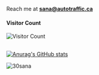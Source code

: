 Reach me at **sana@autotraffic.ca**

#### Visitor Count
![Visitor Count](https://profile-counter.glitch.me/30Sana/count.svg)

<h2 align="center"> </h2>

[![Anurag's GitHub stats](https://github-readme-stats-git-masterrstaa-rickstaa.vercel.app/api?username=30Sana&show_icons=true&theme=midnight-purple)](https://github.com/30Sana/30Sana)

<p><img align="left" src="https://github-readme-stats.vercel.app/api/top-langs?username=30sana&show_icons=true&locale=en&layout=compact&theme=midnight-purple" alt="30sana" /></p>
